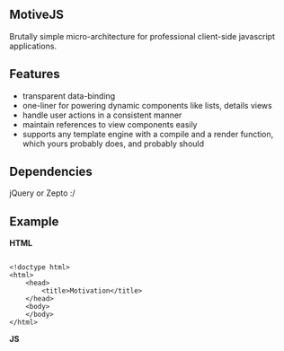 MotiveJS
--------

Brutally simple micro-architecture for professional client-side javascript applications.

Features
--------

- transparent data-binding
- one-liner for powering dynamic components like lists, details views
- handle user actions in a consistent manner
- maintain references to view components easily
- supports any template engine with a compile and a render function, which yours probably does, and probably should

Dependencies
------------

jQuery or Zepto :/

Example
-------

__HTML__

<pre><code>
&lt;!doctype html&gt;
&lt;html&gt;
	&lt;head&gt;
		&lt;title&gt;Motivation&lt;/title&gt;
	&lt;/head&gt;
	&lt;body&gt;
	&lt;/body&gt;
&lt;/html&gt;
</code></pre>

__JS__

<pre><code>

</code></pre>